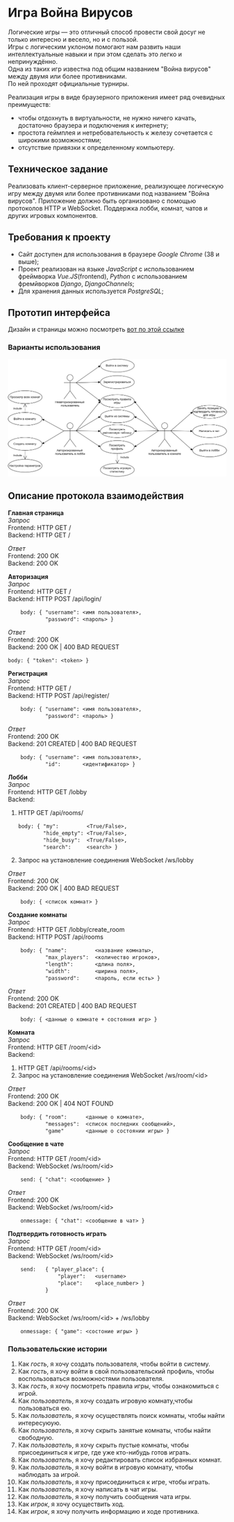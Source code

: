 # Игра **Война Вирусов**
Логические игры — это отличный способ провести свой досуг не только интересно и весело, но и с пользой.  
Игры с логическим уклоном помогают нам развить наши интеллектуальные навыки и при этом сделать это легко и непринуждённо.  
Одна из таких игр известна под общим названием "Война вирусов" между двумя или более противниками.   
По ней проходят официальные турниры.

Реализация игры в виде браузерного приложения имеет ряд очевидных преимуществ:
- чтобы отдохнуть в виртуальности, не нужно ничего качать, достаточно браузера и подключения к интернету;
- простота геймплея и нетребовательность к железу сочетается с широкими возможностями;
- отсутствие привязки к определенному компьютеру.

##  Техническое задание
Реализовать клиент-серверное приложение, реализующее логическую игру между двумя или более противниками под названием "Война вирусов". Приложение должно быть  организовано с помощью протоколов HTTP и WebSocket. Поддержка лобби, комнат, чатов и других игровых компонентов.

## Требования к проекту

* Сайт доступен для использования в браузере *Google Chrome* (38 и выше);
* Проект реализован на языке *JavaScript* с использованием фреймворка *Vue.JS*(frontend), *Python* с использованием  фремйворков *Django*, *DjangoChannels*;
* Для хранения данных используется *PostgreSQL*;

## Прототип интерфейса
Дизайн и страницы можно посмотреть [вот по этой ссылке](https://www.figma.com/file/D8kZwW1qTQaEEDa3KydxJa/Virus-War?node-id=0%3A1 "Я ссылка")

### Варианты использования
![Use-Case диаграмма](/architecture/images/Use-Case-v1.png "Use-Case диаграмма")

## Описание протокола взаимодействия

**Главная страница**   
*Запрос*  
Frontend: HTTP GET /   
Backend:  HTTP GET /  

*Ответ*  
Frontend: 200 OK  
Backend:  200 OK

**Авторизация**  
*Запрос*  
Frontend: HTTP GET /  
Backend: HTTP POST /api/login/
```
    body: { "username": <имя пользователя>, 
            "password": <пароль> }  
```

*Ответ*  
Frontend: 200 OK  
Backend: 200 OK | 400 BAD REQUEST  
```    
body: { "token": <token> } 
```

**Регистрация**  
*Запрос*  
Frontend: HTTP GET /  
Backend: HTTP POST /api/register/
```
    body: { "username": <имя пользователя>,
            "password": <пароль> }  
```

*Ответ*  
Frontend: 200 OK  
Backend: 201 CREATED | 400 BAD REQUEST   
```
    body: { "username": <имя пользователя>,
            "id":       <идентификатор> }  
```

**Лобби**  
*Запрос*  
Frontend: HTTP GET /lobby  
Backend:
1. HTTP GET /api/rooms/
    ```
    body: { "my":         <True/False>, 
            "hide_empty": <True/False>,
            "hide_busy":  <True/False>,
            "search":     <search> }   
    ```
2. Запрос на установление соединения WebSocket /ws/lobby

*Ответ*  
Frontend: 200 OK  
Backend: 200 OK | 400 BAD REQUEST 
```
    body: { <список комнат> }  
```

**Создание комнаты**  
*Запрос*  
Frontend: HTTP GET /lobby/create_room  
Backend: HTTP POST /api/rooms
```
    body: { "name":         <название комнаты>,
            "max_players":  <количество игроков>,
            "length":       <длина поля>,
            "width":        <ширина поля>,
            "password":     <пароль, если есть> }
```
    
*Ответ*  
Frontend: 200 OK  
Backend: 201 CREATED | 400 BAD REQUEST  
```
    body: { <данные о комнате + состояния игр> }  
```
    
**Комната**  
*Запрос*  
Frontend: HTTP GET /room/\<id\>  
Backend:
1. HTTP GET /api/rooms/\<id\>  
2. Запрос на установление соединения WebSocket /ws/room/\<id\>  

*Ответ*  
Frontend: 200 OK  
Backend: 200 OK | 404 NOT FOUND  
```
    body: { "room":      <данные о комнате>,
            "messages":  <список последних сообщений>,
            "game"       <данные о состоянии игры> }  
```

**Сообщение в чате**  
*Запрос*  
Frontend: HTTP GET /room/\<id\>  
Backend:  WebSocket /ws/room/\<id\> 
```
    send: { "chat": <сообщение> }
```

*Ответ*  
Frontend: 200 OK  
Backend: WebSocket /ws/room/\<id\>
```
    onmessage: { "chat": <сообщение в чат> }
```

**Подтвердить готовность играть**  
*Запрос*  
Frontend: HTTP GET /room/\<id\>  
Backend:  WebSocket /ws/room/\<id\> 
```
    send:   { "player_place": { 
                "player":   <username>
                "place":    <place_number> }               
            }
```

*Ответ*  
Frontend: 200 OK  
Backend: WebSocket /ws/room/\<id\>  + /ws/lobby
```
    onmessage: { "game": <состоние игры> }
```

### Пользовательские истории

1. Как *гость*, я хочу создать пользователя, чтобы войти в систему.
2. Как *гость*, я хочу войти в свой пользовательский профиль, чтобы воспользоваться возможностями пользователя.
3. Как *гость*, я хочу посмотреть правила игры, чтобы ознакомиться с игрой.
4. Как *пользователь*, я хочу создать игровую комнату,чтобы пользоваться ею.
5. Как *пользователь*, я хочу осуществлять поиск комнаты, чтобы найти интересуюую.
6. Как *пользователь*, я хочу скрыть занятые комнаты, чтобы найти свободную.
7. Как *пользователь*, я хочу скрыть пустые комнаты, чтобы присоединиться к игре, где уже кто-нибудь готов играть.
8. Как *пользователь*, я хочу редактировать список избранных комнат.
9. Как *пользователь*, я хочу войти в игровую комнату, чтобы наблюдать за игрой.
10. Как *пользователь*, я хочу присоединиться к игре, чтобы играть.
11. Как *пользователь*, я хочу написать в чат игры.
12. Как *пользователь*, я хочу получить сообщения чата игры.
13. Как *игрок*, я хочу осуществить ход.
14. Как *игрок*, я хочу получить информацию и ходе противника.



